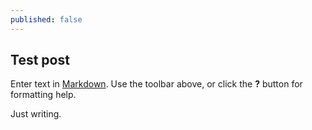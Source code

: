 ```yaml
---
published: false
---
```


## Test post

Enter text in [Markdown](http://daringfireball.net/projects/markdown/). Use the toolbar above, or click the **?** button for formatting help.

Just writing. 
